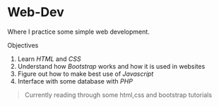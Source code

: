# Web-Dev

Where I practice some simple web development. 

Objectives

1. Learn *HTML* and *CSS*
2. Understand how *Bootstrap* works and how it is used in websites
3. Figure out how to make best use of *Javascript*
4. Interface with some database with *PHP*



> Currently reading through some html,css and bootstrap tutorials

